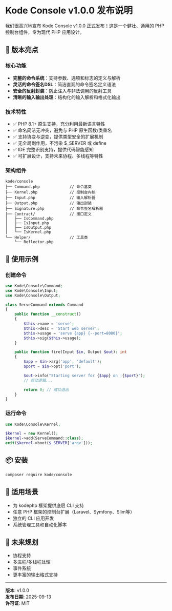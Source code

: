 # Kode Console v1.0.0 发布说明

我们很高兴地宣布 Kode Console v1.0.0 正式发布！这是一个健壮、通用的 PHP 控制台组件，专为现代 PHP 应用设计。

## 🎉 版本亮点

### 核心功能
- **完整的命令系统**：支持参数、选项和标志的定义与解析
- **灵活的命令签名DSL**：简洁直观的命令签名定义语法
- **安全的反射封装**：防止注入与非法调用的反射工具
- **清晰的输入输出处理**：结构化的输入解析和格式化输出

### 技术特性
- ✅ PHP 8.1+ 原生支持，充分利用最新语言特性
- ✅ 命名简洁无冲突，避免与 PHP 原生函数/类重名
- ✅ 支持协变与逆变，提供类型安全的扩展机制
- ✅ 无全局副作用，不污染 $_SERVER 或 define
- ✅ IDE 完整识别支持，提供代码智能感知
- ✅ 可扩展设计，支持未来协程、多线程等特性

### 架构组件
```
kode/console
├── Command.php             // 命令基类
├── Kernel.php              // 控制台内核
├── Input.php               // 输入解析器
├── Output.php              // 输出封装
├── Signature.php           // 命令签名解析器
├── Contract/               // 接口定义
│   ├── IsCommand.php
│   ├── IsInput.php
│   ├── IsOutput.php
│   └── IsKernel.php
└── Helper/                 // 工具类
    └── Reflector.php
```

## 🧪 使用示例

### 创建命令
```php
use Kode\Console\Command;
use Kode\Console\Input;
use Kode\Console\Output;

class ServeCommand extends Command
{
    public function __construct()
    {
        $this->name = 'serve';
        $this->desc = 'Start web server';
        $this->usage = 'serve {app} {--port=8080}';
        $this->sig($this->usage);
    }

    public function fire(Input $in, Output $out): int
    {
        $app = $in->arg('app', 'default');
        $port = $in->opt('port');

        $out->info("Starting server for {$app} on :{$port}");
        // 启动逻辑...

        return 0; // 成功退出
    }
}
```

### 运行命令
```php
use Kode\Console\Kernel;

$kernel = new Kernel();
$kernel->add(ServeCommand::class);
exit($kernel->boot($_SERVER['argv']));
```

## 📦 安装

```bash
composer require kode/console
```

## 🎯 适用场景

- 为 kodephp 框架提供底层 CLI 支持
- 任意 PHP 框架的控制台扩展（Laravel、Symfony、Slim等）
- 独立的 CLI 应用开发
- 系统管理工具和自动化脚本

## 🚀 未来规划

- 协程支持
- 多进程/多线程处理
- 事件系统
- 更丰富的输出格式支持

---

**版本**: v1.0.0  
**发布日期**: 2025-09-13  
**许可证**: MIT